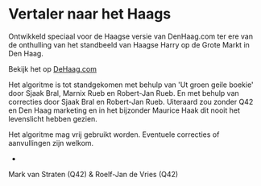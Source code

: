 # Vertaler naar het Haags
Ontwikkeld speciaal voor de Haagse versie van DenHaag.com ter ere van de onthulling van het standbeeld van Haagse Harry op de Grote Markt in Den Haag.

Bekijk het op [DeHaag.com](http://www.dehaag.com)

Het algoritme is tot standgekomen met behulp van 'Ut groen geile boekie' door Sjaak Bral, Marnix Rueb en Robert-Jan Rueb. En met behulp van correcties door Sjaak Bral en Robert-Jan Rueb. Uiteraard zou zonder Q42 en Den Haag marketing en in het bijzonder Maurice Haak dit nooit het levenslicht hebben gezien.

Het algoritme mag vrij gebruikt worden. Eventuele correcties of aanvullingen zijn welkom.

-
Mark van Straten (Q42) & Roelf-Jan de Vries (Q42)